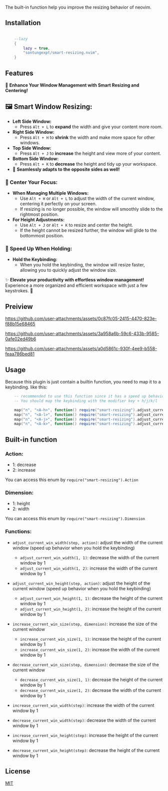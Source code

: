 The built-in function help you improve the resizing behavior of neovim.

## Installation

```lua

    --lazy
    {
        lazy = true,
        "sontungexpt/smart-resizing.nvim",
    }

```

## Features

🌟 **Enhance Your Window Management with Smart Resizing and Centering!**

## 🖼️ **Smart Window Resizing:**

- **Left Side Window:**
  - Press `Alt + L` to **expand** the width and give your content more room.
- **Right Side Window:**
  - Press `Alt + H` to **shrink** the width and make more space for other windows.
- **Top Side Window:**
  - Press `Alt + J` to **increase** the height and view more of your content.
- **Bottom Side Window:**
  - Press `Alt + K` to **decrease** the height and tidy up your workspace.
- 🔄 **Seamlessly adapts to the opposite sides as well!**

### 📍 **Center Your Focus:**

- **When Managing Multiple Windows:**
  - Use `Alt + H` or `Alt + L` to adjust the width of the current window, centering it perfectly on your screen.
  - If resizing is no longer possible, the window will smoothly slide to the rightmost position.
- **For Height Adjustments:**
  - Use `Alt + J` or `Alt + K` to resize and center the height.
  - If the height cannot be resized further, the window will glide to the bottommost position.

### 🚀 **Speed Up When Holding:**

- **Hold the Keybinding:**
  - When you hold the keybinding, the window will resize faster, allowing you to quickly adjust the window size.

✨ **Elevate your productivity with effortless window management!** Experience a more organized and efficient workspace with just a few keystrokes. 🚀

## Preiview



https://github.com/user-attachments/assets/0c87fc05-2415-4470-823e-f88b15e68465



https://github.com/user-attachments/assets/3a958a6b-59c6-433b-9585-0afe02ed49b6



https://github.com/user-attachments/assets/a0d5861c-930f-4ee9-b558-feaa786bed81




## Usage

Because this plugin is just contain a builtin function, you need to map it to a keybinding.
like this:

```lua
    -- recommended to use this function since it has a speed up behavior when you hold the keybinding
    -- You should map the keybinding with the modifier key + h/j/k/l

    map("n", "<A-h>", function() require("smart-resizing").adjust_current_win_width(1, 1) end)
    map("n", "<A-l>", function() require("smart-resizing").adjust_current_win_width(1, 2) end)
    map("n", "<A-j>", function() require("smart-resizing").adjust_current_win_height(1, 1) end)
    map("n", "<A-k>", function() require("smart-resizing").adjust_current_win_height(1, 2) end)
```

## Built-in function

### Action:

- 1: decrease
- 2: increase

You can access this enum by `require("smart-resizing").Action`

### Dimension:

- 1: height
- 2: width

You can access this enum by `require("smart-resizing").Dimension`

### Functions:

- `adjust_current_win_width(step, action)`: adjust the width of the current window (speed up behavior when you hold the keybinding)

  - `adjust_current_win_width(1, 1)`: decrease the width of the current window by 1
  - `adjust_current_win_width(1, 2)`: increase the width of the current window by 1

- `adjust_current_win_height(step, action)`: adjust the height of the current window (speed up behavior when you hold the keybinding)

  - `adjust_current_win_height(1, 1)`: decrease the height of the current window by 1
  - `adjust_current_win_height(1, 2)`: increase the height of the current window by 1

- `increase_current_win_size(step, dimension)`: increase the size of the current window

  - `increase_current_win_size(1, 1)`: increase the height of the current window by 1
  - `increase_current_win_size(1, 2)`: increase the width of the current window by 1

- `decrease_current_win_size(step, dimension)`: decrease the size of the current window

  - `decrease_current_win_size(1, 1)`: decrease the height of the current window by 1
  - `decrease_current_win_size(1, 2)`: decrease the width of the current window by 1

- `increase_current_win_width(step)`: increase the width of the current window by 1

- `decrease_current_win_width(step)`: decrease the width of the current window by 1

- `increase_current_win_height(step)`: increase the height of the current window by 1

- `decrease_current_win_height(step)`: decrease the height of the current window by 1

## License

[MIT](./LICENSE)
